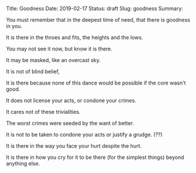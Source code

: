 Title: Goodness
Date: 2019-02-17
Status: draft
Slug: goodness
Summary: 

<div class="post-poem">
You must remember
that in the 
deepest time of need,
that there is 
goodness
in you.

It is there 
in the throes and fits,
the heights and the lows.

You may not see it now,
but know it is there.

It may be masked,
like an overcast sky.

It is not of blind belief,


It is there because
none of this dance
would be possible
if the core wasn't good.

It does not license
your acts, or 
condone your crimes.

It cares not of
these trivialities.

The worst crimes
were seeded by the
want of better.

It is not 
to be taken
to condone your acts
or justify a grudge. (??)

It is there in the way
you face your hurt
despite the hurt.

It is there
in how you cry
for it to be there
(for the simplest things)
beyond anything else.

</div>